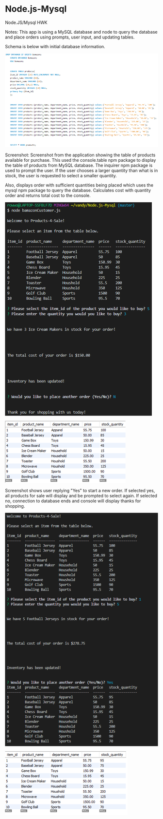 # Node.js-Mysql
Node.JS/Mysql HWK


Notes:
This app is using a MySQL database and node to query the database and place orders using prompts, user input, and updating tables.

Schema is below with initial database information.

![image of schema](/images/schemapic.png)


Screenshot: 
Screenshot from the application showing the table of products available for purchase. This used the console.table npm package to display the table of products from MySQL database. The inquirer npm package is used to prompt the user. If the user chooses a larger quantity than what is in stock, the user is requested to select a smaller quantity. 

Also, displays order with sufficient quantities being placed which uses the mysql npm package to query the database. Calculates cost with quantity order and returns total cost to the console. 

![image of screenshot 1](/images/bamazonrun1.png)

![image of screenshot 1](/images/productsdbout1.png)


Screenshot shows user replying "Yes" to start a new order. If selected yes, all products for sale will display and be prompted to select again. If selected no, connection to database ends and console will display thanks for shopping. 

![image of screenshot 1](/images/bamazonrun2.png)

![image of screenshot 1](/images/productsdbout2.png)
